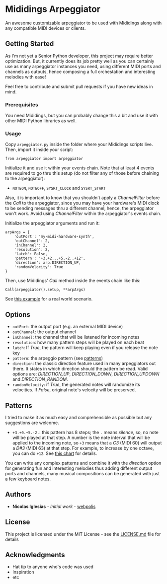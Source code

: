 # Mididings Arpeggiator

An awesome customizable arpeggiator to be used with Mididings along with any compatible MIDI devices or clients.

## Getting Started

As I'm not yet a Senior Python developer, this project may require better optimization. But, it currently does its job pretty well as you 
can certainly use as many arpeggiator instances you need, using different MIDI ports and channels as outputs, hence composing a full orchestation and interesting melodies with ease!

Feel free to contribute and submit pull requests if you have new ideas in mind.

### Prerequisites

You need Mididings, but you can probably change this a bit and use it with other MIDI Python libraries as well.

### Usage

Copy `arpeggiator.py` inside the folder where your Mididings scripts live. Then, import it inside your script:

```
from arpeggiator import arpeggiator
```

Initialize it and use it within your events chain. Note that at least 4 events are required to go thru this setup (do not filter any of those before chaining to the arpeggiator):

* `NOTEON`, `NOTEOFF`, `SYSRT_CLOCK` and `SYSRT_START`

Also, it is important to know that you shouldn't apply a _ChannelFilter_ before the _Call_ to the arpeggiator, since you may have your hardware's MIDI clock to be sending messages thru a different channel, hence, the arpeggiator won't work. Avoid using _ChannelFilter_ within the arpeggiator's events chain.

Initialize the arpeggiator arguments and run it:

```
arpArgs = {
    'outPort': 'my-midi-hardware-synth',
    'outChannel': 2,
    'inChannel': 2,
    'resolution': 2,
    'latch': False,
    'pattern': '+3.+2...+5.-2..+12',
    'direction': arp.DIRECTION_UP,
    'randomVelocity': True
}
```

Then, use Mididings' _Call_ method inside the events chain like this:

```
Call(arpeggiator().setup, **arpArgs)
```

See [this example](synth-studio.py) for a real world scenario.

## Options

* `outPort`: the output port (e.g. an external MIDI device)
* `outChannel`: the output channel
* `inChannel`: the channel that will be listened for incoming notes
* `resolution`: how many pattern steps will be played on each beat
* `latch`: If _True_, the pattern will keep playing even if you release the note key
* `pattern`: the arpeggio pattern (see [patterns](#patterns))
* `direction`: the classic direction feature used in many arpeggiators out there. It states in which direction should the pattern be read. Valid options are: _DIRECTION_UP_, _DIRECTION_DOWN_, _DIRECTION_UPDOWN_ and _DIRECTION_RANDOM_.
* `randomVelocity`: if _True_, the generated notes will randomize its velocities. If _False_, original note's velocity will be preserved.

## <a name="patterns"></a>Patterns

I tried to make it as much easy and comprehensible as possible but any suggestions are welcome.

* `+3.+0.+5.-2.`: this pattern has 8 steps; the `.` means _silence_, so, no note will be played at that step. A number is the note interval that will be applied to the incoming note, so `+3` means that a *C3* (MIDI 60) will output a *D#3* (MIDI 63) at that step. For example, to increase by one octave, you can do `+12`. See [this chart](http://computermusicresource.com/midikeys.html) for details.

You can write any complex patterns and combine it with the *direction* option for generating fun and interesting melodies thus adding different output ports and channels, many musical compositions can be generated with just a few keyboard notes.

## Authors

* **Nicolas Iglesias** - *Initial work* - [webpolis](https://github.com/webpolis)

## License

This project is licensed under the MIT License - see the [LICENSE.md](LICENSE.md) file for details

## Acknowledgments

* Hat tip to anyone who's code was used
* Inspiration
* etc
